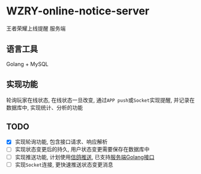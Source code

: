 # WZRY-online-notice-server
王者荣耀上线提醒 服务端

## 语言工具
Golang + MySQL

## 实现功能
轮询玩家在线状态, 在线状态一旦改变, 通过`APP push`或`Socket`实现提醒, 并记录在数据库中, 实现统计、分析的功能

## TODO
- [x] 实现轮询功能, 包含接口请求、响应解析
- [ ] 实现状态变更后的持久, 用户状态变更需要保存在数据库中
- [ ] 实现推送功能, 计划使用[信鸽推送](https://xg.qq.com/), 已支持[服务端Golang接口](https://github.com/xingePush/xinge-api-Golang)
- [ ] 实现`Socket`连接, 更快速推送状态变更消息